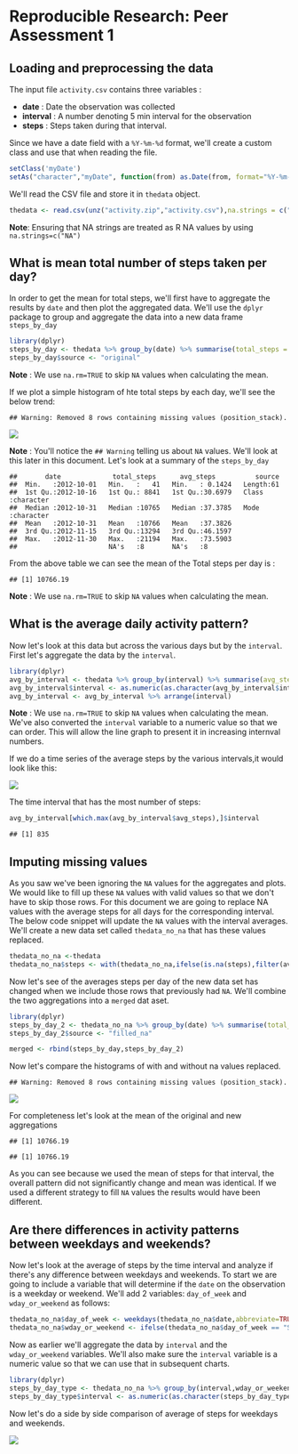 # Reproducible Research: Peer Assessment 1


## Loading and preprocessing the data

The input file `activity.csv` contains three variables :

- __date__ : Date the observation was collected
- __interval__ : A number denoting 5 min interval for the observation 
- __steps__ : Steps taken during that interval.

Since we have a date field with a `%Y-%m-%d` format, we'll create a custom class and use that when reading the file.


```r
setClass('myDate')
setAs("character","myDate", function(from) as.Date(from, format="%Y-%m-%d") )
```

We'll read the CSV file and store it in `thedata` object. 


```r
thedata <- read.csv(unz("activity.zip","activity.csv"),na.strings = c("NA"),colClasses = c("numeric","myDate","factor"))
```

__Note__: Ensuring that NA strings are treated as R NA values by using `na.strings=c("NA")`

## What is mean total number of steps taken per day?

In order to get the mean for total steps, we'll first have to aggregate the results by `date` and then plot the aggregated data. We'll use the `dplyr` package to 
group and aggregate the data into a new data frame `steps_by_day`


```r
library(dplyr)
steps_by_day <- thedata %>% group_by(date) %>% summarise(total_steps = sum(steps),avg_steps = mean(steps,na.rm=TRUE))
steps_by_day$source <- "original"
```

__Note__ : We use `na.rm=TRUE` to skip `NA` values when calculating the mean. 

If we plot a simple histogram of hte total steps by each day, we'll see the below trend:


```
## Warning: Removed 8 rows containing missing values (position_stack).
```

![](PA1_template_files/figure-html/unnamed-chunk-4-1.png)<!-- -->

__Note__ : You'll notice the `## Warning` telling us about `NA` values. We'll look at this later in this document. Let's look at a summary of the `steps_by_day`


```
##       date             total_steps      avg_steps          source         
##  Min.   :2012-10-01   Min.   :   41   Min.   : 0.1424   Length:61         
##  1st Qu.:2012-10-16   1st Qu.: 8841   1st Qu.:30.6979   Class :character  
##  Median :2012-10-31   Median :10765   Median :37.3785   Mode  :character  
##  Mean   :2012-10-31   Mean   :10766   Mean   :37.3826                     
##  3rd Qu.:2012-11-15   3rd Qu.:13294   3rd Qu.:46.1597                     
##  Max.   :2012-11-30   Max.   :21194   Max.   :73.5903                     
##                       NA's   :8       NA's   :8
```

From the above table we can see the mean of the Total steps per day is :


```
## [1] 10766.19
```

__Note__ : We use `na.rm=TRUE` to skip `NA` values when calculating the mean. 

## What is the average daily activity pattern?

Now let's look at this data but across the various days but by the `interval`. First let's aggregate the data by the `interval`.


```r
library(dplyr)
avg_by_interval <- thedata %>% group_by(interval) %>% summarise(avg_steps = mean(steps,na.rm=TRUE))
avg_by_interval$interval <- as.numeric(as.character(avg_by_interval$interval))
avg_by_interval <- avg_by_interval %>% arrange(interval)
```

__Note__ : We use `na.rm=TRUE` to skip `NA` values when calculating the mean.  We've also converted the `interval` variable to a numeric value so that we can order. This will allow the line graph to present it in increasing internval numbers.

If we do a time series of the average steps by the various intervals,it would look like this:

![](PA1_template_files/figure-html/unnamed-chunk-8-1.png)<!-- -->

The time interval that has the most number of steps:


```r
avg_by_interval[which.max(avg_by_interval$avg_steps),]$interval
```

```
## [1] 835
```

## Imputing missing values

As you saw we've been ignoring the `NA` values for the aggregates and plots. We would like to fill up these `NA` values with valid values so that we don't have to skip those rows. For this document we are going to replace NA values with the average steps for all days for the corresponding interval. The below code snippet will update the `NA` values with the interval averages. We'll create a new data set called `thedata_no_na` that has these values replaced.


```r
thedata_no_na <-thedata 
thedata_no_na$steps <- with(thedata_no_na,ifelse(is.na(steps),filter(avg_by_interval,interval == interval)$avg_steps,steps))
```

Now let's see of the averages steps per day of the new data set has changed when we include those rows that previously had `NA`. We'll combine the two aggregations into a `merged` dat aset. 


```r
library(dplyr)
steps_by_day_2 <- thedata_no_na %>% group_by(date) %>% summarise(total_steps = sum(steps),avg_steps = mean(steps))
steps_by_day_2$source <- "filled_na"

merged <- rbind(steps_by_day,steps_by_day_2)
```

Now let's compare the histograms of with and without na values replaced.


```
## Warning: Removed 8 rows containing missing values (position_stack).
```

![](PA1_template_files/figure-html/unnamed-chunk-12-1.png)<!-- -->

 For completeness let's look at the mean of the original and new aggregations


```
## [1] 10766.19
```

```
## [1] 10766.19
```

As you can see because we used the mean of steps for that interval, the overall pattern did not significantly change and mean was identical. If we used a different strategy to fill `NA` values the results would have been different.

## Are there differences in activity patterns between weekdays and weekends?

Now let's look at the average of steps by the time interval and analyze if there's any difference between weekdays and weekends. To start we are going to include a variable that will determine if the `date` on the observation is a weekday or weekend. We'll add 2 variables: `day_of_week` and `wday_or_weekend` as follows:


```r
thedata_no_na$day_of_week <- weekdays(thedata_no_na$date,abbreviate=TRUE)
thedata_no_na$wday_or_weekend <- ifelse(thedata_no_na$day_of_week == "Sun" | thedata_no_na$day_of_week == "Sat","weekend","weekday")
```

Now as earlier we'll aggregate the data by `interval` and the `wday_or_weekend` variables. We'll also make sure the `interval` variable is a numeric value so that we can use that in subsequent charts.


```r
library(dplyr)
steps_by_day_type <- thedata_no_na %>% group_by(interval,wday_or_weekend) %>% summarise(total_steps = sum(steps),avg_steps = mean(steps))
steps_by_day_type$interval <- as.numeric(as.character(steps_by_day_type$interval))
```

Now let's do a side by side comparison of average of steps for weekdays and weekends.

![](PA1_template_files/figure-html/unnamed-chunk-16-1.png)<!-- -->
